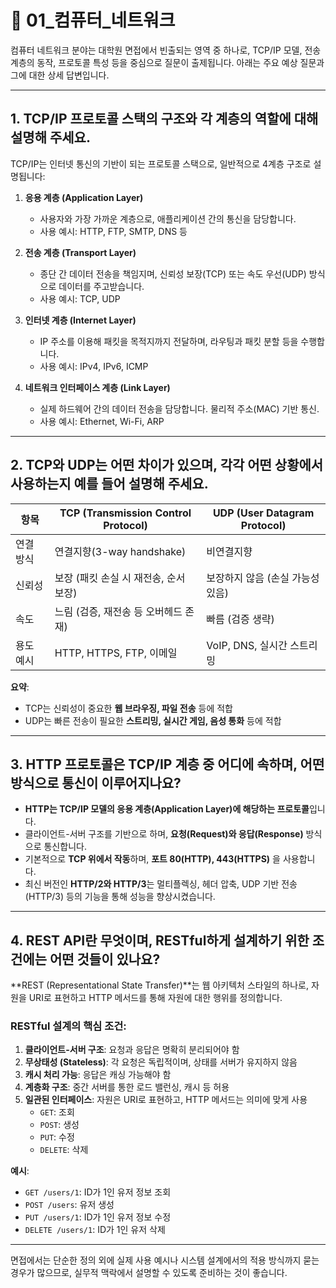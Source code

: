
# 📡 01_컴퓨터_네트워크

컴퓨터 네트워크 분야는 대학원 면접에서 빈출되는 영역 중 하나로, TCP/IP 모델, 전송 계층의 동작, 프로토콜 특성 등을 중심으로 질문이 출제됩니다. 아래는 주요 예상 질문과 그에 대한 상세 답변입니다.

---

## 1. TCP/IP 프로토콜 스택의 구조와 각 계층의 역할에 대해 설명해 주세요.

TCP/IP는 인터넷 통신의 기반이 되는 프로토콜 스택으로, 일반적으로 4계층 구조로 설명됩니다:

1. **응용 계층 (Application Layer)**  
   - 사용자와 가장 가까운 계층으로, 애플리케이션 간의 통신을 담당합니다.  
   - 사용 예시: HTTP, FTP, SMTP, DNS 등

2. **전송 계층 (Transport Layer)**  
   - 종단 간 데이터 전송을 책임지며, 신뢰성 보장(TCP) 또는 속도 우선(UDP) 방식으로 데이터를 주고받습니다.  
   - 사용 예시: TCP, UDP

3. **인터넷 계층 (Internet Layer)**  
   - IP 주소를 이용해 패킷을 목적지까지 전달하며, 라우팅과 패킷 분할 등을 수행합니다.  
   - 사용 예시: IPv4, IPv6, ICMP

4. **네트워크 인터페이스 계층 (Link Layer)**  
   - 실제 하드웨어 간의 데이터 전송을 담당합니다. 물리적 주소(MAC) 기반 통신.  
   - 사용 예시: Ethernet, Wi-Fi, ARP

---

## 2. TCP와 UDP는 어떤 차이가 있으며, 각각 어떤 상황에서 사용하는지 예를 들어 설명해 주세요.

| 항목 | TCP (Transmission Control Protocol) | UDP (User Datagram Protocol) |
|------|-------------------------------------|-------------------------------|
| 연결 방식 | 연결지향(3-way handshake) | 비연결지향 |
| 신뢰성 | 보장 (패킷 손실 시 재전송, 순서 보장) | 보장하지 않음 (손실 가능성 있음) |
| 속도 | 느림 (검증, 재전송 등 오버헤드 존재) | 빠름 (검증 생략) |
| 용도 예시 | HTTP, HTTPS, FTP, 이메일 | VoIP, DNS, 실시간 스트리밍 |

**요약**:  
- TCP는 신뢰성이 중요한 **웹 브라우징, 파일 전송** 등에 적합  
- UDP는 빠른 전송이 필요한 **스트리밍, 실시간 게임, 음성 통화** 등에 적합

---

## 3. HTTP 프로토콜은 TCP/IP 계층 중 어디에 속하며, 어떤 방식으로 통신이 이루어지나요?

- **HTTP는 TCP/IP 모델의 응용 계층(Application Layer)에 해당하는 프로토콜**입니다.
- 클라이언트-서버 구조를 기반으로 하며, **요청(Request)와 응답(Response)** 방식으로 통신합니다.
- 기본적으로 **TCP 위에서 작동**하며, **포트 80(HTTP), 443(HTTPS)** 을 사용합니다.
- 최신 버전인 **HTTP/2와 HTTP/3**는 멀티플렉싱, 헤더 압축, UDP 기반 전송(HTTP/3) 등의 기능을 통해 성능을 향상시켰습니다.

---

## 4. REST API란 무엇이며, RESTful하게 설계하기 위한 조건에는 어떤 것들이 있나요?

**REST (Representational State Transfer)**는 웹 아키텍처 스타일의 하나로, 자원을 URI로 표현하고 HTTP 메서드를 통해 자원에 대한 행위를 정의합니다.

### RESTful 설계의 핵심 조건:
1. **클라이언트-서버 구조**: 요청과 응답은 명확히 분리되어야 함
2. **무상태성 (Stateless)**: 각 요청은 독립적이며, 상태를 서버가 유지하지 않음
3. **캐시 처리 가능**: 응답은 캐싱 가능해야 함
4. **계층화 구조**: 중간 서버를 통한 로드 밸런싱, 캐시 등 허용
5. **일관된 인터페이스**: 자원은 URI로 표현하고, HTTP 메서드는 의미에 맞게 사용
   - `GET`: 조회
   - `POST`: 생성
   - `PUT`: 수정
   - `DELETE`: 삭제

**예시**:
- `GET /users/1`: ID가 1인 유저 정보 조회
- `POST /users`: 유저 생성
- `PUT /users/1`: ID가 1인 유저 정보 수정
- `DELETE /users/1`: ID가 1인 유저 삭제

---

면접에서는 단순한 정의 외에 실제 사용 예시나 시스템 설계에서의 적용 방식까지 묻는 경우가 많으므로, 실무적 맥락에서 설명할 수 있도록 준비하는 것이 좋습니다.
